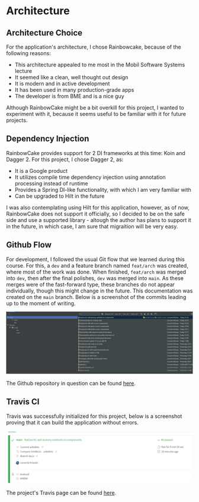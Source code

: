 # Architecture

## Architecture Choice

For the application's architecture, I chose Rainbowcake, because of the following reasons:
* This architecture appealed to me most in the Mobil Software Systems lecture
* It seemed like a clean, well thought out design
* It is modern and in active development
* It has been used in many production-grade apps
* The developer is from BME and is a nice guy

Although RainbowCake might be a bit overkill for this project, I wanted to experiment with it, because it seems useful to be familiar with it for future projects.

## Dependency Injection

RainbowCake provides support for 2 DI frameworks at this time: Koin and Dagger 2. For this project, I chose Dagger 2, as:
* It is a Google product
* It utilizes compile time dependency injection using annotation processing instead of runtime
* Provides a Spring DI-like functionality, with which I am very familiar with
* Can be upgraded to Hilt in the future

I was also contemplating using Hilt for this application, however, as of now, RainbowCake does not support it officially, so I decided to be on the safe side and use a supported library - altough the author has plans to support it in the future, in which case, I am sure that migraition will be very easy.

<div style="page-break-after: always;"></div>

## Github Flow

For development, I followed the usual Git flow that we learned during this course. For this, a `dev` and a feature branch named `feat/arch` was created, where most of the work was done. When finished, `feat/arch` was merged into `dev`, then after the final polishes, `dev` was merged into `main`. As these merges were of the fast-forward type, these branches do not appear individually, though this might change in the future. This documentation was created on the `main` branch. Below is a screenshot of the commits leading up to the moment of writing.

<p align="center">
<img src="git.png">
</p>

The Github repository in question can be found [here](https://github.com/klevente/portable-dog-diy).

## Travis CI

Travis was successfully initialized for this project, below is a screenshot proving that it can build the application without errors.

<p align="center">
<img src="travis.png">
</p>

The project's Travis page can be found [here](https://travis-ci.org/github/klevente/portable-dog-diy).